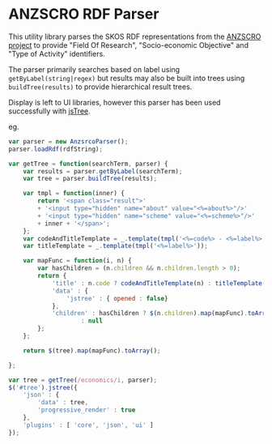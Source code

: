 ANZSCRO RDF Parser
==================

This utility library parses the SKOS RDF representations from the [ANZSCRO
project][1] to provide "Field Of Research", "Socio-economic Objective" and "Type
of Activity" identifiers.

The parser primarily searches based on label using `getByLabel(string|regex)`
but results may also be built into trees using `buildTree(results)` to provide
hierarchical result trees.

Display is left to UI libraries, however this parser has been used successfully
with [jsTree](http://www.jstree.com/).

eg.

```javascript
var parser = new AnzsrcoParser();
parser.loadRdf(rdfString);

var getTree = function(searchTerm, parser) {
    var results = parser.getByLabel(searchTerm);
	var tree = parser.buildTree(results);

	var tmpl = function(inner) {
		return '<span class="result">'
		+ '<input type="hidden" name="about" value="<%=about%>"/>'
		+ '<input type="hidden" name="scheme" value="<%=scheme%>"/>'
		+ inner + '</span>';
	};
	var codeAndTitleTemplate = _.template(tmpl('<%=code%> - <%=label%>'));
	var titleTemplate = _.template(tmpl('<%=label%>'));

	var mapFunc = function(i, n) {
		var hasChildren = (n.children && n.children.length > 0);
		return {
			'title' : n.code ? codeAndTitleTemplate(n) : titleTemplate(n),
			'data' : {
				'jstree' : { opened : false}
			},
			'children' : hasChildren ? $(n.children).map(mapFunc).toArray()
					: null
		};
	};

	return $(tree).map(mapFunc).toArray();

};

var tree = getTree(/economics/i, parser);
$('#tree').jstree({
	'json' : {
		'data' : tree,
		'progressive_render' : true
	},
	'plugins' : [ 'core', 'json', 'ui' ]
});
```

[1]: http://anzsrco.github.com/anzsrco/